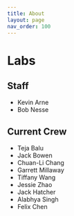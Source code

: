 ```yaml
---
title: About
layout: page
nav_order: 100
---
```


# Labs

## Staff

- Kevin Arne
- Bob Nesse

## Current Crew

- Teja Balu
- Jack Bowen
- Chuan-Li Chang
- Garrett Millaway
- Tiffany Wang
- Jessie Zhao
- Jack Hatcher
- Alabhya Singh
- Felix Chen
